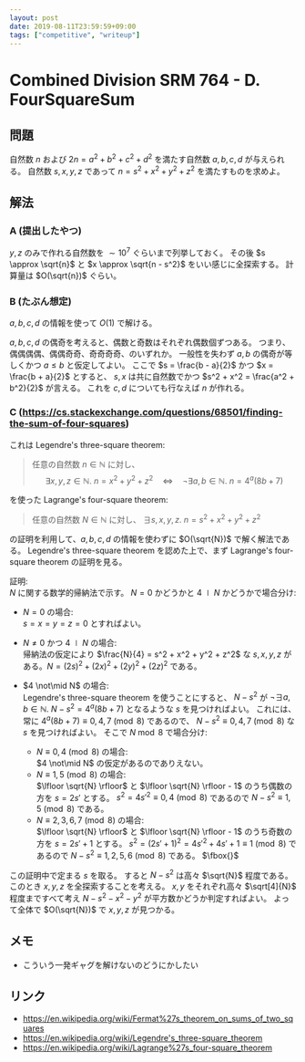 ```yaml
---
layout: post
date: 2019-08-11T23:59:59+09:00
tags: ["competitive", "writeup"]
---
```


# Combined Division SRM 764 - D. FourSquareSum

## 問題

自然数 $n$ および $2n = a^2 + b^2 + c^2 + d^2$ を満たす自然数 $a, b, c, d$ が与えられる。
自然数 $s, x, y, z$ であって $n = s^2 + x^2 + y^2 + z^2$ を満たすものを求めよ。

## 解法

### A (提出したやつ)

$y, z$ のみで作れる自然数を $\sim 10^7$ ぐらいまで列挙しておく。
その後 $s \approx \sqrt{n}$ と $x \approx \sqrt{n - s^2}$ をいい感じに全探索する。
計算量は $O(\sqrt{n})$ ぐらい。

### B (たぶん想定)

$a, b, c, d$ の情報を使って $O(1)$ で解ける。

$a, b, c, d$ の偶奇を考えると、偶数と奇数はそれぞれ偶数個ずつある。
つまり、偶偶偶偶、偶偶奇奇、奇奇奇奇、のいずれか。
一般性を失わず $a, b$ の偶奇が等しくかつ $a \le b$ と仮定してよい。
ここで $s = \frac{b - a}{2}$ かつ $x = \frac{b + a}{2}$ とすると、 $s, x$ は共に自然数でかつ $s^2 + x^2 = \frac{a^2 + b^2}{2}$ が言える。
これを $c, d$ についても行なえば $n$ が作れる。

### C (<https://cs.stackexchange.com/questions/68501/finding-the-sum-of-four-squares>)

これは Legendre's three-square theorem:

>   任意の自然数 $n \in \mathbb{N}$ に対し、
    $$\exists x, y, z \in \mathbb{N}. ~ n = x^2 + y^2 + z^2 \hspace{1em} \iff \hspace{1em} \lnot \exists a, b \in \mathbb{N}. ~ n = 4^a (8b + 7)$$

を使った Lagrange's four-square theorem:

>   任意の自然数 $N \in \mathbb{N}$ に対し、 $\exists s, x, y, z. ~ n = s^2 + x^2 + y^2 + z^2$

の証明を利用して、$a, b, c, d$ の情報を使わずに $O(\sqrt{N})$ で解く解法である。
Legendre's three-square theorem を認めた上で、まず Lagrange's four-square theorem の証明を見る。

証明:  
$N$ に関する数学的帰納法で示す。
$N = 0$ かどうかと $4 \mid N$ かどうかで場合分け:

-   $N = 0$ の場合:  
    $s = x = y = z = 0$ とすればよい。
-   $N \ne 0$ かつ $4 \mid N$ の場合:  
    帰納法の仮定により $\frac{N}{4} = s^2 + x^2 + y^2 + z^2$ な $s, x, y, z$ がある。$N = (2s)^2 + (2x)^2 + (2y)^2 + (2z)^2$ である。
-   $4 \not\mid N$ の場合:  
    Legendre's three-square theorem を使うことにすると、 $N - s^2$ が $\lnot \exists a, b \in \mathbb{N}. ~ N - s^2 = 4^a (8b + 7)$ となるような $s$ を見つければよい。
    これには、常に $4^a (8b + 7) \equiv 0, 4, 7 \pmod{8}$ であるので、 $N - s^2 \equiv 0, 4, 7 \pmod{8}$ な $s$ を見つければよい。
    そこで $N \bmod 8$ で場合分け:
    
    -   $N \equiv 0, 4 \pmod{8}$ の場合:  
            $4 \not\mid N$ の仮定があるのでありえない。
    -   $N \equiv 1, 5 \pmod{8}$ の場合:  
        $\lfloor \sqrt{N} \rfloor$ と  $\lfloor \sqrt{N} \rfloor - 1$ のうち偶数の方を $s = 2s'$ とする。 $s^2 = 4s'^2 \equiv 0, 4 \pmod{8}$ であるので $N - s^2 \equiv 1, 5 \pmod{8}$ である。
    -   $N \equiv 2, 3, 6, 7 \pmod{8}$ の場合:  
        $\lfloor \sqrt{N} \rfloor$ と  $\lfloor \sqrt{N} \rfloor - 1$ のうち奇数の方を $s = 2s' + 1$ とする。 $s^2 = (2s' + 1)^2 = 4s'^2 + 4s' + 1 \equiv 1 \pmod{8}$ であるので $N - s^2 \equiv 1, 2, 5, 6 \pmod{8}$ である。
        $\fbox{}$

この証明中で定まる $s$ を取る。
すると $N - s^2$ は高々 $\sqrt{N}$ 程度である。
このとき $x, y, z$ を全探索することを考える。
$x, y$ をそれぞれ高々 $\sqrt[4]{N}$ 程度まですべて考え $N - s^2 - x^2 - y^2$ が平方数かどうか判定すればよい。
よって全体で $O(\sqrt{N})$ で $x, y, z$ が見つかる。

## メモ

-   こういう一発ギャグを解けないのどうにかしたい

## リンク

-   <https://en.wikipedia.org/wiki/Fermat%27s_theorem_on_sums_of_two_squares>
-   <https://en.wikipedia.org/wiki/Legendre's_three-square_theorem>
-   <https://en.wikipedia.org/wiki/Lagrange%27s_four-square_theorem>
